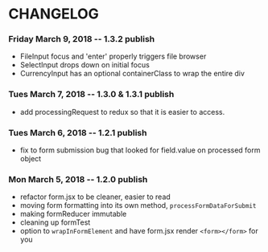 # CHANGELOG

### Friday March 9, 2018 -- 1.3.2 publish
- FileInput focus and 'enter' properly triggers file browser
- SelectInput drops down on initial focus
- CurrencyInput has an optional containerClass to wrap the entire div

### Tues March 7, 2018 -- 1.3.0 & 1.3.1 publish
- add processingRequest to redux so that it is easier to access.

### Tues March 6, 2018 -- 1.2.1 publish
- fix to form submission bug that looked for field.value on processed form object

### Mon March 5, 2018 -- 1.2.0 publish
- refactor form.jsx to be cleaner, easier to read
- moving form formatting into its own method, `processFormDataForSubmit`
- making formReducer immutable
- cleaning up formTest
- option to `wrapInFormElement` and have form.jsx render `<form></form>` for you
